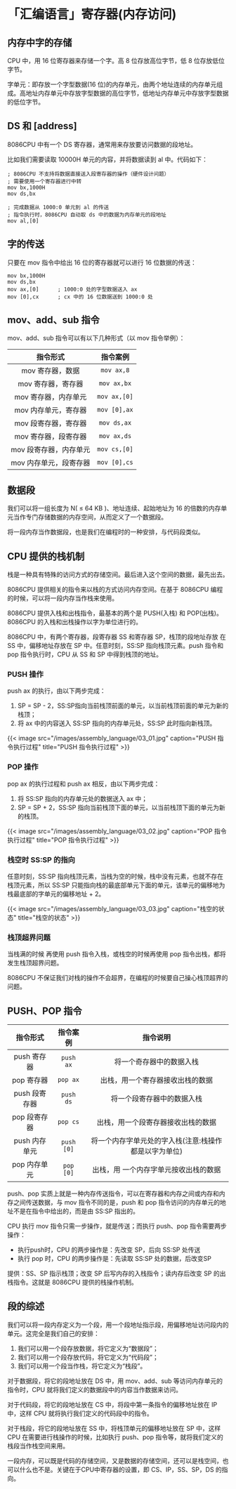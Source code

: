 # 「汇编语言」寄存器(内存访问)


## 内存中字的存储

CPU 中，用 16 位寄存器来存储一个字。高 8 位存放高位字节，低 8 位存放低位字节。

字单元：即存放一个字型数据(16 位)的内存单元，由两个地址连续的内存单元组成。高地址内存单元中存放字型数据的高位字节，低地址内存单元中存放字型数据的低位字节。

## DS 和 [address]

8086CPU 中有一个 DS 寄存器，通常用来存放要访问数据的段地址。

比如我们需要读取 10000H 单元的内容，并将数据读到 al 中。代码如下：

``` x86asm
; 8086CPU 不支持将数据直接送入段寄存器的操作（硬件设计问题）
; 需要使用一个寄存器进行中转
mov bx,1000H
mov ds,bx

; 完成数据从 1000:0 单元到 al 的传送
; 指令执行时，8086CPU 自动取 ds 中的数据为内存单元的段地址
mov al,[0]
```

## 字的传送

只要在 mov 指令中给出 16 位的寄存器就可以进行 16 位数据的传送：

``` x86asm
mov bx,1000H
mov ds,bx
mov ax,[0]      ; 1000:0 处的字型数据送入 ax
mov [0],cx      ; cx 中的 16 位数据送到 1000:0 处
```

## mov、add、sub 指令

mov、add、sub 指令可以有以下几种形式（以 mov 指令举例）：

| 指令形式 | 指令案例 |
| :--: | :--: |
| mov 寄存器，数据 | `mov ax,8` |
| mov 寄存器，寄存器 | `mov ax,bx` |
| mov 寄存器，内存单元 | `mov ax,[0]` |
| mov 内存单元，寄存器 | `mov [0],ax` |
| mov 段寄存器，寄存器 | `mov ds,ax` |
| mov 寄存器，段寄存器 | `mov ax,ds` |
| mov 段寄存器，内存单元 | `mov cs,[0]` |
| mov 内存单元，段寄存器 | `mov [0],cs` |

## 数据段

我们可以将一组长度为 N( ≤ 64 KB )、地址连续、起始地址为 16 的倍数的内存单元当作专门存储数据的内存空间，从而定义了一个数据段。

将一段内存当作数据段，也是我们在编程时的一种安排，与代码段类似。

## CPU 提供的栈机制

栈是一种具有特殊的访问方式的存储空间。最后进入这个空间的数据，最先出去。

8086CPU 提供相关的指令来以栈的方式访问内存空间。在基于 8086CPU 编程的时候，可以将一段内存当作栈来使用。

8086CPU 提供入栈和出栈指令，最基本的两个是 PUSH(入栈) 和 POP(出栈)。8086CPU 的入栈和出栈操作以字为单位进行的。

8086CPU 中，有两个寄存器，段寄存器 SS 和寄存器 SP，栈顶的段地址存放 在 SS 中，偏移地址存放在 SP 中。任意时刻，SS:SP 指向栈顶元素。push 指令和 pop 指令执行时，CPU 从 SS 和 SP 中得到栈顶的地址。

### PUSH 操作

push ax 的执行，由以下两步完成：

1. SP = SP - 2，SS:SP指向当前栈顶前面的单元，以当前栈顶前面的单元为新的栈顶；
2. 将 ax 中的内容送入 SS:SP 指向的内存单元处，SS:SP 此时指向新栈顶。

{{< image src="/images/assembly_language/03_01.jpg" caption="PUSH 指令执行过程" title="PUSH 指令执行过程" >}}

### POP 操作

pop ax 的执行过程和 push ax 相反，由以下两步完成：

1. 将 SS:SP 指向的内存单元处的数据送入 ax 中；
2. SP = SP + 2，SS:SP 指向当前栈顶下面的单元，以当前栈顶下面的单元为新的栈顶。

{{< image src="/images/assembly_language/03_02.jpg" caption="POP 指令执行过程" title="POP 指令执行过程" >}}

### 栈空时 SS:SP 的指向

任意时刻，SS:SP 指向栈顶元素，当栈为空的时候，栈中没有元素，也就不存在栈顶元素，所以 SS:SP 只能指向栈的最底部单元下面的单元，该单元的偏移地为栈最底部的字单元的偏移地址 + 2。

{{< image src="/images/assembly_language/03_03.jpg" caption="栈空的状态" title="栈空的状态" >}}

### 栈顶超界问题

当栈满的时候 再使用 push 指令入栈，或栈空的时候再使用 pop 指令出栈，都将发生栈顶超界问题。

8086CPU 不保证我们对栈的操作不会超界，在编程的时候要自己操心栈顶超界的问题。

## PUSH、POP 指令

| 指令形式 | 指令案例 | 指令说明 |
| :--: | :--: | :--: |
| push 寄存器 | `push ax` | 将一个奇存器中的数据入栈 |
| pop 寄存器 | `pop ax` | 出栈，用一个寄存器接收出栈的数据 |
| push 段寄存器 | `push ds` | 将一个段寄存器中的数据入栈 |
| pop 段寄存器 | `pop cs` | 出栈，用一个段寄存器接收出栈的数据 |
| push 内存单元 | `push [0]` | 将一个内存字单元处的字入栈(注意:栈操作都是以字为单位) |
| pop 内存单元 | `pop [0]` | 出栈，用 一个内存字单元按收出栈的数据 |

push、pop 实质上就是一种内存传送指令，可以在寄存器和内存之间或内存和内存之间传送数据，与 mov 指令不同的是，push 和 pop 指令访问的内存单元的地址不是在指令中给出的，而是由 SS:SP 指出的。

CPU 执行 mov 指令只需一步操作，就是传送；而执行 push、pop 指令需要两步操作：

- 执行push时，CPU 的两步操作是：先改变 SP，后向 SS:SP 处传送
- 执行 pop 时，CPU 的两步操作是：先读取 SS:SP 处的数据，后改变SP

提供：SS、SP 指示栈顶；改变 SP 后写内存的入栈指令；读内存后改变 SP 的出栈指令。这就是 8086CPU 提供的栈操作机制。

## 段的综述

我们可以将一段内存定义为一个段，用一个段地址指示段，用偏移地址访问段内的单元。这完全是我们自己的安排：

1. 我们可以用一个段存放数据，将它定义为“数据段”；
2. 我们可以用一个段存放代码，将它定义为“代码段”；
3. 我们可以用一个段当作栈，将它定义为“栈段”。

对于数据段，将它的段地址放在 DS 中，用 mov、add、sub 等访问内存单元的指令时，CPU 就将我们定义的数据段中的内容当作数据来访问。

对于代码段，将它的段地址放在 CS 中，将段中第一条指令的偏移地址放在 IP 中，这样 CPU 就将执行我们定义的代码段中的指令。

对于栈段，将它的段地址放在 SS 中，将栈顶单元的偏移地址放在 SP 中，这样 CPU 在需要进行栈操作的时候，比如执行 push、pop 指令等，就将我们定义的栈段当作栈空间来用。

一段内存，可以既是代码的存储空间，又是数据的存储空间，还可以是栈空间，也可以什么也不是。关键在于CPU中寄存器的设置，即 CS、IP，SS、SP，DS 的指向。

